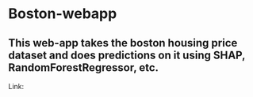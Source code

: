 # Boston-webapp
## This web-app takes the boston housing price dataset and does predictions on it using SHAP, RandomForestRegressor, etc.
Link:
